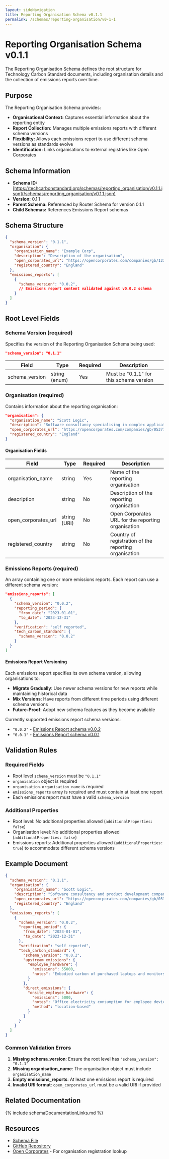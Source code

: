 ```yaml
---
layout: sideNavigation
title: Reporting Organisation Schema v0.1.1
permalink: /schemas/reporting-organisation/v0-1-1
---
```


# Reporting Organisation Schema v0.1.1

The Reporting Organisation Schema defines the root structure for Technology Carbon Standard documents, including organisation details and the collection of emissions reports over time.

## Purpose

The Reporting Organisation Schema provides:

- **Organisational Context:** Captures essential information about the reporting entity
- **Report Collection:** Manages multiple emissions reports with different schema versions
- **Flexibility:** Allows each emissions report to use different schema versions as standards evolve
- **Identification:** Links organisations to external registries like Open Corporates


## Schema Information

- **Schema ID:** [https://techcarbonstandard.org/schemas/reporting_organisation/v0.1.1.json](/schemas/reporting_organisation/v0.1.1.json)
- **Version:** 0.1.1
- **Parent Schema:** Referenced by Router Schema for version 0.1.1
- **Child Schemas:** References Emissions Report schemas


## Schema Structure

```json
{
  "schema_version": "0.1.1",
  "organisation": {
    "organisation_name": "Example Corp",
    "description": "Description of the organisation",
    "open_corporates_url": "https://opencorporates.com/companies/gb/12345678",
    "registered_country": "England"
  },
  "emissions_reports": [
    {
      "schema_version": "0.0.2",
      // Emissions report content validated against v0.0.2 schema
    }
  ]
}
```

## Root Level Fields

### Schema Version (required)

Specifies the version of the Reporting Organisation Schema being used:

```json
"schema_version": "0.1.1"
```

| Field | Type | Required | Description |
|-------|------|----------|-------------|
| schema_version | string (enum) | Yes | Must be "0.1.1" for this schema version |


### Organisation (required)

Contains information about the reporting organisation:

```json
"organisation": {
  "organisation_name": "Scott Logic",
  "description": "Software consultancy specialising in complex applications",
  "open_corporates_url": "https://opencorporates.com/companies/gb/05377430",
  "registered_country": "England"
}
```

#### Organisation Fields

| Field | Type | Required | Description |
|-------|------|----------|-------------|
| organisation_name | string | Yes | Name of the reporting organisation |
| description | string | No | Description of the reporting organisation |
| open_corporates_url | string (URI) | No | Open Corporates URL for the reporting organisation |
| registered_country | string | No | Country of registration of the reporting organisation |

### Emissions Reports (required)

An array containing one or more emissions reports. Each report can use a different schema version:

```json
"emissions_reports": [
  {
    "schema_version": "0.0.2",
    "reporting_period": {
      "from_date": "2023-01-01",
      "to_date": "2023-12-31"
    },
    "verification": "self reported",
    "tech_carbon_standard": {
      "schema_version": "0.0.2"
    }
  }
]
```

#### Emissions Report Versioning

Each emissions report specifies its own schema version, allowing organisations to:

- **Migrate Gradually**: Use newer schema versions for new reports while maintaining historical data
- **Mix Versions**: Have reports from different time periods using different schema versions
- **Future-Proof**: Adopt new schema features as they become available

Currently supported emissions report schema versions:
- `"0.0.2"` - [Emissions Report schema v0.0.2](/schemas/emissions-report/v0-0-2)
- `"0.0.1"` - [Emissions Report schema v0.0.1](/schemas/emissions-report/v0-0-1)


## Validation Rules

### Required Fields
- Root level `schema_version` must be `"0.1.1"`
- `organisation` object is required
- `organisation.organisation_name` is required
- `emissions_reports` array is required and must contain at least one report
- Each emissions report must have a valid `schema_version`

### Additional Properties
- Root level: No additional properties allowed (`additionalProperties: false`)
- Organisation level: No additional properties allowed (`additionalProperties: false`)
- Emissions reports: Additional properties allowed (`additionalProperties: true`) to accommodate different schema versions


## Example Document

```json
{
  "schema_version": "0.1.1",
  "organisation": {
    "organisation_name": "Scott Logic",
    "description": "Software consultancy and product development company",
    "open_corporates_url": "https://opencorporates.com/companies/gb/05377430",
    "registered_country": "England"
  },
  "emissions_reports": [
    {
      "schema_version": "0.0.2",
      "reporting_period": {
        "from_date": "2023-01-01",
        "to_date": "2023-12-31"
      },
      "verification": "self reported",
      "tech_carbon_standard": {
        "schema_version": "0.0.2",
        "upstream_emissions": {
          "employee_hardware": {
            "emissions": 55000,
            "notes": "Embodied carbon of purchased laptops and monitors"
          }
        },
        "direct_emissions": {
          "onsite_employee_hardware": {
            "emissions": 5000,
            "notes": "Office electricity consumption for employee devices",
            "method": "location-based"
          }
        }
      }
    }
  ]
}
```

### Common Validation Errors

1. **Missing schema_version**: Ensure the root level has `"schema_version": "0.1.1"`
2. **Missing organisation_name**: The organisation object must include `organisation_name`
3. **Empty emissions_reports**: At least one emissions report is required
4. **Invalid URI format**: `open_corporates_url` must be a valid URI if provided

## Related Documentation

{% include schemaDocumentationLinks.md %}

## Resources
- [Schema File](https://techcarbonstandard.org/schemas/reporting_organisation/v0.1.1.json)
- [GitHub Repository](https://github.com/ScottLogic/Technology-Carbon-Standard/)
- [Open Corporates](https://opencorporates.com/) - For organisation registration lookup
